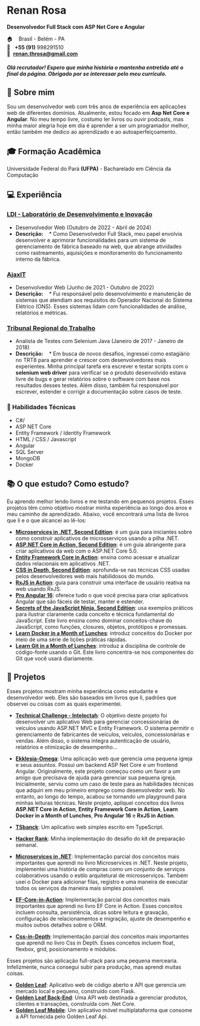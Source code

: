 # Renan Rosa
**Desenvolvedor Full Stack com ASP Net Core e Angular**

:house:    Brasil - Belém - PA <br>
:iphone:   **+55 (91)** 998291510 <br>
:email:  **renan.throsa@gmail.com**

##### Olá recrutador! Espero que minha história o mantenha entretido até o final da página. Obrigado por se interessar pelo meu currículo.

## :bell: Sobre mim
Sou um desenvolvedor web com três anos de experiência em aplicações web de diferentes domínios. Atualmente, estou focado em **Asp Net Core e Angular**. No meu tempo livre, costumo ler livros ou ouvir podcasts, mas minha maior alegria hoje em dia é aprender a ser um programador melhor, então também me dedico ao aprendizado e ao autoaperfeiçoamento.

## :mortar_board: Formação Acadêmica
Universidade Federal do Pará **(UFPA)** - Bacharelado em Ciência da Computação <br>

## :computer: Experiência

### [LDI - Laboratório de Desenvolvimento e Inovação](https://www.linkedin.com/company/labldi/)
* Desenvolvedor Web (Outubro de 2022 - Abril de 2024)
* **Descrição:**
   * Como Desenvolvedor Full Stack, meu papel envolvia desenvolver e aprimorar funcionalidades para um sistema de gerenciamento de fábrica baseado na web, que abrange atividades como rastreamento, aquisições e monitoramento do funcionamento interno da fábrica.

### [AjaxIT](https://www.trt8.jus.br/)
* Desenvolvedor Web (Junho de 2021 - Outubro de 2022)
* **Descrição:**
   * Fui responsável pelo desenvolvimento e manutenção de sistemas que atendiam aos requisitos do Operador Nacional do Sistema Elétrico (ONS). Esses sistemas lidam com funcionalidades de análise, relatórios e métricas.

### [Tribunal Regional do Trabalho](https://www.trt8.jus.br/)
* Analista de Testes com Selenium Java (Janeiro de 2017 - Janeiro de 2018)
* **Descrição:**
   * Em busca de novos desafios, ingressei como estagiário no TRT8 para aprender e crescer com desenvolvedores mais experientes. Minha principal tarefa era escrever e testar scripts com o **selenium web driver** para verificar se o produto desenvolvido estava livre de bugs e gerar relatórios sobre o software com base nos resultados desses testes. Além disso, também fui responsável por escrever, estender e corrigir a documentação sobre casos de teste.

### :pushpin: Habilidades Técnicas
* C#/
* ASP NET Core
* Entity Framework / Identity Framework
* HTML / CSS / Javascript
* Angular
* SQL Server
* MongoDB
* Docker

## :books: O que estudo? Como estudo?

Eu aprendo melhor lendo livros e me testando em pequenos projetos. Esses projetos têm como objetivo mostrar minha experiência ao longo dos anos e meu caminho de aprendizado. Abaixo, você encontrará uma lista de livros que li e o que alcancei ao lê-los:

* [**Microservices in .NET, Second Edition**](https://www.manning.com/books/microservices-in-net-second-edition): é um guia para iniciantes sobre como construir aplicativos de microsserviços usando a pilha .NET.
* [**ASP.NET Core in Action, Second Edition**](https://www.manning.com/books/asp-net-core-in-action-second-edition): é um guia abrangente para criar aplicativos da web com o ASP.NET Core 5.0.
* [**Entity Framework Core in Action**](https://www.manning.com/books/entity-framework-core-in-action): ensina como acessar e atualizar dados relacionais em aplicativos .NET.
* [**CSS in Depth, Second Edition**](https://www.manning.com/books/css-in-depth-second-edition): aprofunda-se nas técnicas CSS usadas pelos desenvolvedores web mais habilidosos do mundo.
* [**RxJS in Action**](https://www.manning.com/books/rxjs-in-action): guia para construir uma interface de usuário reativa na web usando RxJS.
* [**Pro Angular 16**](https://www.manning.com/books/pro-angular-16): oferece tudo o que você precisa para criar aplicativos Angular que são fáceis de testar, manter e estender.
* [**Secrets of the JavaScript Ninja, Second Edition**](https://www.manning.com/books/secrets-of-the-javascript-ninja-second-edition): usa exemplos práticos para ilustrar claramente cada conceito e técnica fundamental do JavaScript. Este livro ensina como dominar conceitos-chave do JavaScript, como funções, closures, objetos, protótipos e promessas.
* [**Learn Docker in a Month of Lunches**](https://www.manning.com/books/learn-docker-in-a-month-of-lunches): introduz conceitos do Docker por meio de uma série de lições práticas rápidas.
* [**Learn Git in a Month of Lunches**](https://www.manning.com/books/learn-git-in-a-month-of-lunches): introduz a disciplina de controle de código-fonte usando o Git. Este livro concentra-se nos componentes do Git que você usará diariamente.

## :open_file_folder: Projetos
Esses projetos mostram minha experiência como estudante e desenvolvedor web. Eles são baseados em livros que li, padrões que observei ou coisas com as quais experimentei.

* [**Technical Challenge - Intelectah**](https://github.com/renan-throsa/Concessionarias): O objetivo deste projeto foi desenvolver um aplicativo Web para gerenciar concessionárias de veículos usando ASP.NET MVC e Entity Framework. O sistema permitir o gerenciamento de fabricantes de veículos, veículos, concessionárias e vendas. Além disso, o sistema integra autenticação de usuário, relatórios e otimização de desempenho...

* [**Ekklesia-Omega**](https://github.com/Minimalistware/Ekklesia-Omega): Uma aplicação web que gerencia uma pequena igreja e seus assuntos. Possui um backend ASP Net Core e um frontend Angular. Originalmente, este projeto começou como um favor a um amigo que precisava de ajuda para gerenciar sua pequena igreja. Inicialmente, serviu como um caso de teste para as habilidades técnicas que adquiri em meu primeiro emprego como desenvolvedor web. No entanto, ao longo do tempo, acabou se tornando um playground para minhas leituras técnicas. Neste projeto, apliquei conceitos dos livros **ASP.NET Core in Action**, **Entity Framework Core in Action**, **Learn Docker in a Month of Lunches**, **Pro Angular 16** e **RxJS in Action**.

* [**TSbanck**](https://github.com/RenanCbcc/tsbank): Um aplicativo web simples escrito em TypeScript.
* [**Hacker Rank**](https://github.com/renan-throsa/HackerRank): Minha implementação do desafio do kit de preparação semanal.

* [**Microservices in .NET**](https://github.com/renan-throsa/Microservices-in-Action): Implementação parcial dos conceitos mais importantes que aprendi no livro Microservices in .NET. Neste projeto, implementei uma história de compras como um conjunto de serviços colaborativos usando o estilo arquitetural de microsserviços. Também usei o Docker para adicionar filas, registro e uma maneira de executar todos os serviços da maneira mais simples possível.

* [**EF-Core-in-Action**](https://github.com/renan-throsa/EF-Core-in-Action): Implementação parcial dos conceitos mais importantes que aprendi no livro EF Core in Action. Esses conceitos incluem consulta, persistência, dicas sobre leitura e gravação, configuração de relacionamentos e migração, ajuste de desempenho e muitos outros detalhes sobre o ORM.

* [**Css-in-Depth**](https://github.com/renan-throsa/Css-in-Depth): Implementação parcial dos conceitos mais importantes que aprendi no livro Css in Depth. Esses conceitos incluem float, flexbox, grid, posicionamento e módulos.


Esses projetos são aplicação full-stack para uma pequena mercearia. Infelizmente, nunca consegui subir para produção, mas aprendi muitas coisas.

* [**Golden Leaf**](https://github.com/RenanCbcc/Golden_leaf): Aplicativo web de código aberto e API que gerencia um mercado local e pequeno, construído com Flask.
* [**Golden Leaf Back-End**](https://github.com/renan-throsa/Golden-Leaf-Back-End): Uma API web destinada a gerenciar produtos, clientes e transações, construída com .Net Core.
* [**Golden Leaf Mobile**](https://github.com/RenanCbcc/GoldenLeafMobile): Um aplicativo móvel multiplataforma que consome a API fornecida pelo Golden Leaf Api.

